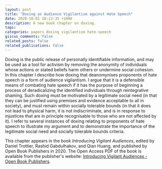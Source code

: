 ```yaml
---
layout: post
title: "Doxing as Audience Vigilantism against Hate Speech"
date: 2020-10-01 18:12:35 +1000
description: A new book chapter on doxing.
tags:
categories: papers doxing vigilantism hate-speech
giscus_comments: false
related_posts: false
related_publications: false
---
```


Doxing is the public release of personally identifiable information, and may be used as a tool for activism by removing the anonymity of individuals whose actions or stated beliefs harm others or undermine social cohesion. In this chapter I describe how doxing that deanomynises proponents of hate speech is a form of audience vigilantism. I argue that it is a defensible means of combating hate speech if it has the purpose of beginning a process of deradicalizing the identified individuals through reintegrative shaming. Such doxing must be motivated by a legitimate social need (in that they can be justified using premises and evidence acceptable to all in society), and must remain within socially tolerable bounds (in that it does not lead to physical harm, it is not indiscriminate, and is in response to injustices that are in principle recognisable to those who are not affected by it). I refer to several instances of doxing relating to proponents of hate speech to illustrate my argument and to demonstrate the importance of the legitimate social need and socially tolerable bounds criteria.

This chapter appears in the book _Introducing Vigilant Audiences_, edited by Daniel Trottier, Rashid Gabdulhakov, and Qian Huang, and published by Open Book Publishers in 2020. The Open Access PDF of the book is available from the publisher's website: [Introducing Vigilant Audiences - Open Book Publishers](https://www.openbookpublishers.com/product/1151).
